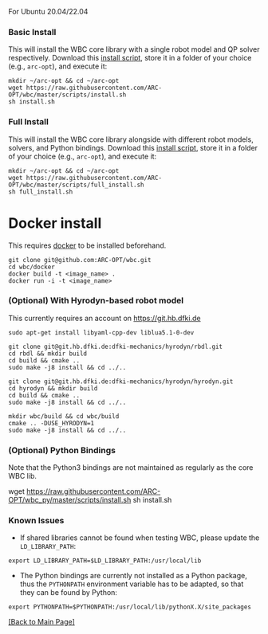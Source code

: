 For Ubuntu 20.04/22.04

### Basic Install

This will install the WBC core library with a single robot model and QP solver respectively. Download this [install script](https://github.com/ARC-OPT/wbc/blob/master/scripts/install.sh?raw=1), store it in a folder of your choice (e.g., `arc-opt`), and execute it:

```
mkdir ~/arc-opt && cd ~/arc-opt
wget https://raw.githubusercontent.com/ARC-OPT/wbc/master/scripts/install.sh
sh install.sh
```
### Full Install

This will install the WBC core library alongside with different robot models, solvers, and Python bindings. Download this [install script](https://github.com/ARC-OPT/wbc/blob/master/scripts/full_install.sh?raw=1), store it in a folder of your choice (e.g., `arc-opt`), and execute it:

```
mkdir ~/arc-opt && cd ~/arc-opt
wget https://raw.githubusercontent.com/ARC-OPT/wbc/master/scripts/full_install.sh
sh full_install.sh
```

# Docker install

This requires [docker](https://docs.docker.com/engine/install/ubuntu/) to be installed beforehand.

```
git clone git@github.com:ARC-OPT/wbc.git
cd wbc/docker
docker build -t <image_name> .
docker run -i -t <image_name>
```


### (Optional) With Hyrodyn-based robot model
This currently requires an account on https://git.hb.dfki.de
```
sudo apt-get install libyaml-cpp-dev liblua5.1-0-dev

git clone git@git.hb.dfki.de:dfki-mechanics/hyrodyn/rbdl.git
cd rbdl && mkdir build
cd build && cmake ..
sudo make -j8 install && cd ../..

git clone git@git.hb.dfki.de:dfki-mechanics/hyrodyn/hyrodyn.git
cd hyrodyn && mkdir build
cd build && cmake ..
sudo make -j8 install && cd ../..

mkdir wbc/build && cd wbc/build
cmake .. -DUSE_HYRODYN=1
sudo make -j8 install && cd ../..
```

### (Optional) Python Bindings

Note that the Python3 bindings are not maintained as regularly as the core WBC lib.

wget https://raw.githubusercontent.com/ARC-OPT/wbc_py/master/scripts/install.sh
sh install.sh


### Known Issues

- If shared libraries cannot be found when testing WBC, please update the `LD_LIBRARY_PATH`:
```
export LD_LIBRARY_PATH=$LD_LIBRARY_PATH:/usr/local/lib
```
- The Python bindings are currently not installed as a Python package, thus the `PYTHONPATH` environment variable has to be adapted, so that they can be found by Python:
```
export PYTHONPATH=$PYTHONPATH:/usr/local/lib/pythonX.X/site_packages
```

[[Back to Main Page]](https://arc-opt.github.io/Documentation)
